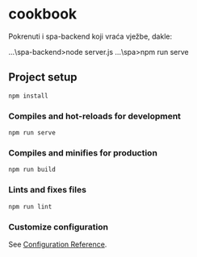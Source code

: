 # cookbook

Pokrenuti i spa-backend koji vraća vježbe, dakle:

...\spa-backend>node server.js
...\spa>npm run serve


## Project setup
```
npm install
```

### Compiles and hot-reloads for development
```
npm run serve
```

### Compiles and minifies for production
```
npm run build
```

### Lints and fixes files
```
npm run lint
```

### Customize configuration
See [Configuration Reference](https://cli.vuejs.org/config/).
